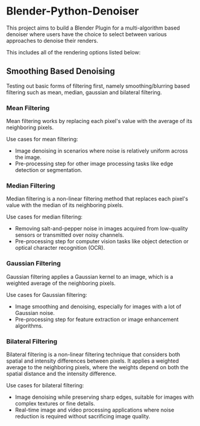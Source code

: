 # Blender-Python-Denoiser

This project aims to build a Blender Plugin for a multi-algorithm based denoiser where users have the choice to select between various approaches to denoise their renders.

This includes all of the rendering options listed below:

## Smoothing Based Denoising

Testing out basic forms of filtering first, namely smoothing/blurring based filtering such as mean, median, gaussian and bilateral filtering.

### Mean Filtering

Mean filtering works by replacing each pixel's value with the average of its neighboring pixels.

Use cases for mean filtering:

-   Image denoising in scenarios where noise is relatively uniform across the image.
-   Pre-processing step for other image processing tasks like edge detection or segmentation.

### Median Filtering

Median filtering is a non-linear filtering method that replaces each pixel's value with the median of its neighboring pixels.

Use cases for median filtering:

-   Removing salt-and-pepper noise in images acquired from low-quality sensors or transmitted over noisy channels.
-   Pre-processing step for computer vision tasks like object detection or optical character recognition (OCR).

### Gaussian Filtering

Gaussian filtering applies a Gaussian kernel to an image, which is a weighted average of the neighboring pixels.

Use cases for Gaussian filtering:

-   Image smoothing and denoising, especially for images with a lot of Gaussian noise.
-   Pre-processing step for feature extraction or image enhancement algorithms.

### Bilateral Filtering

Bilateral filtering is a non-linear filtering technique that considers both spatial and intensity differences between pixels. It applies a weighted average to the neighboring pixels, where the weights depend on both the spatial distance and the intensity difference.

Use cases for bilateral filtering:

-   Image denoising while preserving sharp edges, suitable for images with complex textures or fine details.
-   Real-time image and video processing applications where noise reduction is required without sacrificing image quality.
